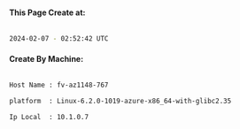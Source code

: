 
   
#### This Page Create at:

```bash

2024-02-07 - 02:52:42 UTC

```

#### Create By Machine:

```bash

Host Name : fv-az1148-767

platform  : Linux-6.2.0-1019-azure-x86_64-with-glibc2.35

Ip Local  : 10.1.0.7

```

